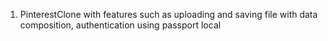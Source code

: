 1. PinterestClone with features such as uploading and saving file with data composition, authentication using passport local
